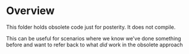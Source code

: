 # Overview

This folder holds obsolete code just for posterity.
It does not compile.

This can be useful for scenarios where we know we've done
something before and want to refer back to what *did* work in
the obsolete approach
